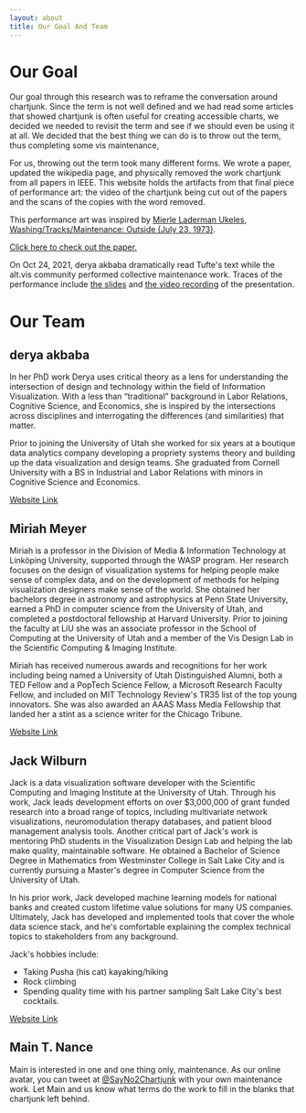 ```yaml
---
layout: about
title: Our Goal And Team
---
```

# Our Goal

Our goal through this research was to reframe the conversation around chartjunk. Since the term is not well defined and we had read some articles that showed chartjunk is often useful for creating accessible charts, we decided we needed to revisit the term and see if we should even be using it at all. We decided that the best thing we can do is to throw out the term, thus completing some vis maintenance, 

For us, throwing out the term took many different forms. We wrote a paper, updated the wikipedia page, and physically removed the work chartjunk from all papers in IEEE. This website holds the artifacts from that final piece of performance art: the video of the chartjunk being cut out of the papers and the scans of the copies with the word removed.

This performance art was inspired by [Mierle Laderman Ukeles, Washing/Tracks/Maintenance: Outside (July 23, 1973)](https://www.youtube.com/watch?v=WIhf3UBNTlA). 

[Click here to check out the paper.](https://arxiv.org/abs/2109.10132)

On Oct 24, 2021, derya akbaba dramatically read Tufte's text while the alt.vis community performed collective maintenance work.
Traces of the performance include [the slides](https://jackwilb.github.io/chart-junk/assets/chartjunk-altvis-2021.pdf) and [the video recording](https://youtu.be/jFbsYto_2ys?t=1924) of the presentation.

# Our Team

## derya akbaba

In her PhD work Derya uses critical theory as a lens for understanding the intersection of design and technology within the field of Information Visualization. With a less than “traditional” background in Labor Relations, Cognitive Science, and Economics, she is inspired by the intersections across disciplines and interrogating the differences (and similarities) that matter.

Prior to joining the University of Utah she worked for six years at a boutique data analytics company developing a propriety systems theory and building up the data visualization and design teams. She graduated from Cornell University with a BS in Industrial and Labor Relations with minors in Cognitive Science and Economics.

[Website Link](https://gotdairyya.github.io/)

## Miriah Meyer

Miriah is a professor in the Division of Media & Information Technology at Linköping University, supported through the WASP program. Her research focuses on the design of visualization systems for helping people make sense of complex data, and on the development of methods for helping visualization designers make sense of the world. She obtained her bachelors degree in astronomy and astrophysics at Penn State University, earned a PhD in computer science from the University of Utah, and completed a postdoctoral fellowship at Harvard University. Prior to joining the faculty at LiU she was an associate professor in the School of Computing at the University of Utah and a member of the Vis Design Lab in the Scientific Computing & Imaging Institute.

Miriah has received numerous awards and recognitions for her work including being named a University of Utah Distinguished Alumni, both a TED Fellow and a PopTech Science Fellow, a Microsoft Research Faculty Fellow, and included on MIT Technology Review's TR35 list of the top young innovators. She was also awarded an AAAS Mass Media Fellowship that landed her a stint as a science writer for the Chicago Tribune. 

[Website Link](https://miriah.github.io/)

## Jack Wilburn

Jack is a data visualization software developer with the Scientific Computing and Imaging Institute at the University of Utah. Through his work, Jack leads development efforts on over $3,000,000 of grant funded research into a broad range of topics, including multivariate network visualizations, neuromodulation therapy databases, and patient blood management analysis tools. Another critical part of Jack's work is mentoring PhD students in the Visualization Design Lab and helping the lab make quality, maintainable software. He obtained a Bachelor of Science Degree in Mathematics from Westminster College in Salt Lake City and is currently pursuing a Master's degree in Computer Science from the University of Utah.

In his prior work, Jack developed machine learning models for national banks and created custom lifetime value solutions for many US companies. Ultimately, Jack has developed and implemented tools that cover the whole data science stack, and he's comfortable explaining the complex technical topics to stakeholders from any background.

Jack's hobbies include:
- Taking Pusha (his cat) kayaking/hiking
- Rock climbing
- Spending quality time with his partner sampling Salt Lake City's best cocktails.

[Website Link](https://jackwilburn.xyz/)

## Main T. Nance

Main is interested in one and one thing only, maintenance. As our online avatar, you can tweet at [@SayNo2Chartjunk](https://twitter.com/SayNo2Chartjunk) with your own maintenance work. Let Main and us know what terms do the work to fill in the blanks that chartjunk left behind.

